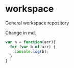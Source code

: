 workspace
=========

General workspace repository

Change in md.

```javascript
var a = function(arr){
  for (var b of arr) {
    console.log(b);
  }
}

```
